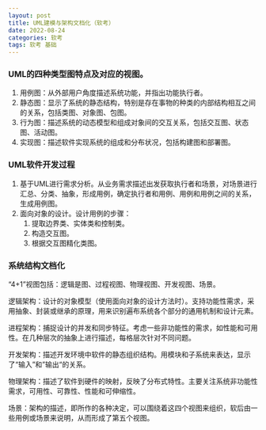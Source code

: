 ```yaml
---
layout: post
title: UML建模与架构文档化（软考）
date: 2022-08-24
categories: 软考
tags: 软考 基础 
---
```


### UML的四种类型图特点及对应的视图。

1. 用例图：从外部用户角度描述系统功能，并指出功能执行者。
2. 静态图：显示了系统的静态结构，特别是存在事物的种类的内部结构相互之间的关系，包括类图、对象图、包图。
3. 行为图：描述系统的动态模型和组成对象间的交互关系，包括交互图、状态图、活动图。
4. 实现图：描述软件实现系统的组成和分布状况，包括构建图和部署图。

### UML软件开发过程

1. 基于UML进行需求分析。从业务需求描述出发获取执行者和场景，对场景进行汇总、分类、抽象，形成用例，确定执行者和用例、用例和用例之间的关系，生成用例图。
2. 面向对象的设计。设计用例的步骤：
   1. 提取边界类、实体类和控制类。
   2. 构造交互图。
   3. 根据交互图精化类图。

### 系统结构文档化

“4+1”视图包括：逻辑是图、过程视图、物理视图、开发视图、场景。

逻辑架构：设计的对象模型（使用面向对象的设计方法时）。支持功能性需求，采用抽象、封装或继承的原理，用来识别遍布系统各个部分的通用机制和设计元素。

进程架构：捕捉设计的并发和同步特征。考虑一些非功能性的需求，如性能和可用性。在几种层次的抽象上进行描述，每格层次针对不同问题。

开发架构：描述开发环境中软件的静态组织结构。用模块和子系统来表达，显示了“输入”和”输出“的关系。

物理架构：描述了软件到硬件的映射，反映了分布式特性。主要关注系统非功能性需求，可用性、可靠性、性能和可伸缩性。

场景：架构的描述，即所作的各种决定，可以围绕着这四个视图来组织，软后由一些用例或场景来说明，从而形成了第五个视图。